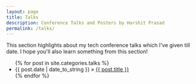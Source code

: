 ```yaml
---
layout: page
title: Talks
description: Conference Talks and Posters by Harshit Prasad
permalink: /talks/
---
```


This section highlights about my tech conference talks which I've given till date. I hope you'll also learn something from this section!  

<ul>
  {% for post in site.categories.talks %}
    <li>
        <span>{{ post.date | date_to_string }}</span> » <a href="{{ post.url }}" title="{{ post.title }}">{{ post.title }}</a>
    </li>
  {% endfor %}
</ul>
